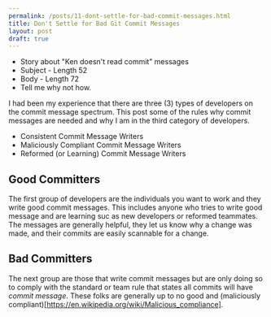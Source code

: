 ```yaml
---
permalink: /posts/11-dont-settle-for-bad-commit-messages.html
title: Don't Settle for Bad Git Commit Messages 
layout: post
draft: true
---
```


* Story about "Ken doesn't read commit" messages
* Subject -  Length 52
* Body - Length 72
* Tell me why not how.

I had been my experience that there are three (3) types of developers on the commit message spectrum. This post some of the rules why commit messages are needed and why I am in the third category of developers. 

* Consistent Commit Message Writers
* Maliciously Compliant Commit Message Writers
* Reformed (or Learning) Commit Message Writers

## Good Committers

The first group of developers are the individuals you want to work and they write good commit messages. This includes anyone who tries to write good message and are learning suc as new developers or reformed teammates. The messages are generally helpful, they let us know why a change was made, and their commits are easily scannable for a change. 

## Bad Committers
 
The next group are those that write commit messages but are only doing so to comply with the standard or team rule that states all commits will have *commit message*. These folks are generally up to no good and (maliciously compliant)[https://en.wikipedia.org/wiki/Malicious_compliance]. 
 
##

